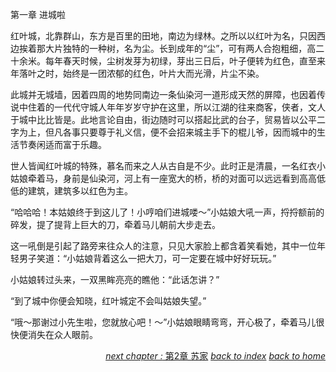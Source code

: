 第一章 进城啦

红叶城，北靠群山，东方是百里的田地，南边为绿林。之所以以红叶为名，只因西边挨着那大片独特的一种树，名为尘。长到成年的“尘”，可有两人合抱粗细，高二十余米。每年春天时候，尘树发芽为初绿，芽出三日后，叶子便转为红色，直至来年落叶之时，始终是一团浓郁的红色，叶片大而光滑，片尘不染。

此城并无城墙，因着四周的地势同南边一条仙染河一道形成天然的屏障，也因着传说中住着的一代代守城人年年岁岁守护在这里，所以江湖的往来商客，侠者，文人于城中比比皆是。此地言论自由，街边随时可以搭起比武的台子，贸易皆以公平二字为上，但凡各事只要尊于礼义信，便不会招来城主手下的棍儿爷，因而城中的生活节奏闲适而富于乐趣。

世人皆闻红叶城的特殊，慕名而来之人从古自是不少。此时正是清晨，一名红衣小姑娘牵着马，身前是仙染河，河上有一座宽大的桥，桥的对面可以远远看到高高低低的建筑，建筑多以红色为主。

“哈哈哈！本姑娘终于到这儿了！小哼咱们进城喽～”小姑娘大吼一声，捋捋额前的碎发，提了提背上巨大的刀，牵着马儿朝前大步走去。

这一吼倒是引起了路旁来往众人的注意，只见大家脸上都含着笑看她，其中一位年轻男子笑道：“小姑娘背着这么一把大刀，可一定要在城中好好玩玩。”

小姑娘转过头来，一双黑眸亮亮的瞧他：“此话怎讲？”

“到了城中你便会知晓，红叶城定不会叫姑娘失望。”

“哦～那谢过小先生啦，您就放心吧！～”小姑娘眼睛弯弯，开心极了，牵着马儿很快便消失在众人眼前。<p align="right">[*next chapter :* 第2章 苏家](https://fiiish-yu.github.io/redleaf/chapters/chapter2)
[*back to index*](https://fiiish-yu.github.io/redleaf/index)
[*back to home*](https://fiiish-yu.github.io/)